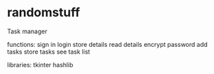 # randomstuff

Task manager

functions:
  sign in
  login
  store details
  read details
  encrypt password
  add tasks
  store tasks
  see task list
  
libraries:
  tkinter
  hashlib

